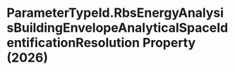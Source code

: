 # ParameterTypeId.RbsEnergyAnalysisBuildingEnvelopeAnalyticalSpaceIdentificationResolution Property (2026)

﻿